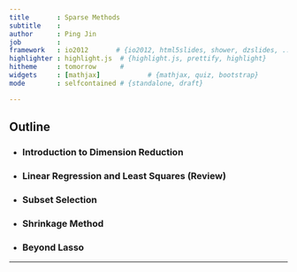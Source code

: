 ```yaml
---
title       : Sparse Methods
subtitle    : 
author      : Ping Jin
job         : 
framework   : io2012       # {io2012, html5slides, shower, dzslides, ...}
highlighter : highlight.js  # {highlight.js, prettify, highlight}
hitheme     : tomorrow      # 
widgets     : [mathjax]            # {mathjax, quiz, bootstrap}
mode        : selfcontained # {standalone, draft}

--- 
```


## Outline

- <h3>Introduction to Dimension Reduction</h3>

- <h3>Linear Regression and Least Squares (Review)</h3>

- <h3>Subset Selection</h3>

- <h3>Shrinkage Method</h3>

- <h3>Beyond Lasso</h3>

--- 


